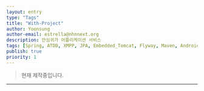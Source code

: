 ```yaml
---
layout: entry
type: "Tags"
title: "With-Project"
author: Yoonsung
author-email: estrella@nhnnext.org
description: 안심귀가 어플리케이션 서비스
tags: [Spring, ATDD, XMPP, JPA, Embedded_Tomcat, Flyway, Maven, Android, GCM, h2database, Mysql]
publish: true
priority: 1
---
```


> 현재 제작중입니다.

***